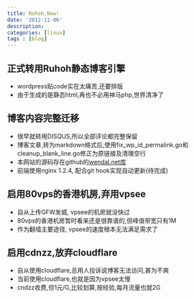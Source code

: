 ```yaml
---
title: Ruhoh,Now!
date: '2012-11-06'
description:
categories: [linux]
tags : [blog]
---
```


正式转用Ruhoh静态博客引擎
-------------------------

* wordpress贴code实在太痛苦,还要排版
* 由于生成的是静态html,再也不必用神马php,世界清净了


博客内容完整迁移
----------------

* 很早就转用DISQUS,所以全部评论都完整保留
* 博客文章,转为markdown格式后,使用fix_wp_id_permalink.go和cleanup_blank_line.go修正为原链接及清理空行
* 本网站的源码存在github的[wendal.net库](http://github.com/wendal/wendal.net)
* 前端使用nginx 1.2.4, 配合git hook实现自动更新(待完成)


启用80vps的香港机房,弃用vpsee
-----------------------------

* 自从上传GFW发威, vpsee的机房就没快过
* 80vps的香港机房暂时看来还是很靠谱的,但峰值带宽只有1M
* 作为翻墙主要途径, vpsee的速度根本无法满足需求了


启用cdnzz,放弃cloudflare
------------------------

* 自从使用cloudflare,总用人投诉说博客无法访问,甚为不爽
* 当前使用cloudflare,也就是因为vpsee太慢
* cndzz收费,但1元/G,比较划算,按经验,每月流量也就2G